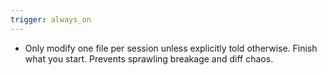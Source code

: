 ```yaml
---
trigger: always_on
---
```


- Only modify one file per session unless explicitly told otherwise. Finish what you start. Prevents sprawling breakage and diff chaos.
